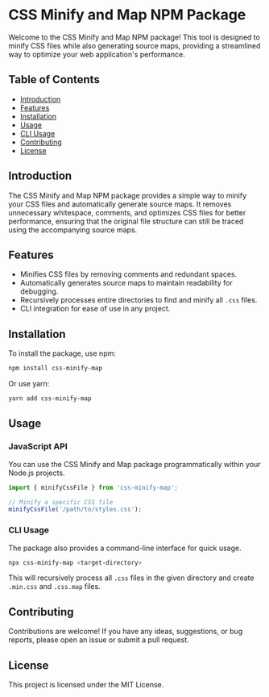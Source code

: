 
# CSS Minify and Map NPM Package

Welcome to the CSS Minify and Map NPM package! This tool is designed to minify CSS files while also generating source maps, providing a streamlined way to optimize your web application's performance.

## Table of Contents

- [Introduction](#introduction)
- [Features](#features)
- [Installation](#installation)
- [Usage](#usage)
- [CLI Usage](#cli-usage)
- [Contributing](#contributing)
- [License](#license)

## Introduction

The CSS Minify and Map NPM package provides a simple way to minify your CSS files and automatically generate source maps. It removes unnecessary whitespace, comments, and optimizes CSS files for better performance, ensuring that the original file structure can still be traced using the accompanying source maps.

## Features

- Minifies CSS files by removing comments and redundant spaces.
- Automatically generates source maps to maintain readability for debugging.
- Recursively processes entire directories to find and minify all `.css` files.
- CLI integration for ease of use in any project.

## Installation

To install the package, use npm:

```bash
npm install css-minify-map
```

Or use yarn:

```bash
yarn add css-minify-map
```

## Usage

### JavaScript API

You can use the CSS Minify and Map package programmatically within your Node.js projects.

```javascript
import { minifyCssFile } from 'css-minify-map';

// Minify a specific CSS file
minifyCssFile('/path/to/styles.css');
```

### CLI Usage

The package also provides a command-line interface for quick usage.

```bash
npx css-minify-map <target-directory>
```

This will recursively process all `.css` files in the given directory and create `.min.css` and `.css.map` files.

## Contributing

Contributions are welcome! If you have any ideas, suggestions, or bug reports, please open an issue or submit a pull request.

## License

This project is licensed under the MIT License.
